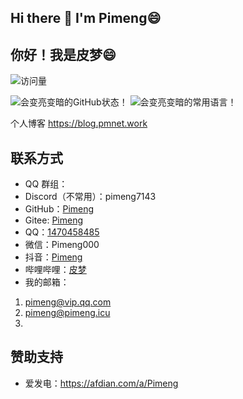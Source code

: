 ## Hi there 👋 I'm Pimeng😄
## 你好！我是皮梦😄

<!--
**Pimeng/Pimeng** is a ✨ _special_ ✨ repository because its `README.md` (this file) appears on your GitHub profile.

Here are some ideas to get you started:

- 🔭 I’m currently working on ...
- 🌱 I’m currently learning ...
- 👯 I’m looking to collaborate on ...
- 🤔 I’m looking for help with ...
- 💬 Ask me about ...
- 📫 How to reach me: ...
- 😄 Pronouns: ...
- ⚡ Fun fact: ...
-->
![访问量](https://profile-counter.glitch.me/Pimeng/count.svg)

<div>
  <picture>
    <source media="(prefers-color-scheme: dark)" srcset="https://github-readme-stats.vercel.app/api?username=Pimeng&show_icons=true&locale=cn&theme=github_dark">
    <source media="(prefers-color-scheme: light)" srcset="https://github-readme-stats.vercel.app/api?username=Pimeng&show_icons=true&locale=cn">
    <img alt="会变亮变暗的GitHub状态！" src="https://github-readme-stats.vercel.app/api?username=Pimeng&show_icons=true&locale=cn">
  </picture>
  <picture>
    <source media="(prefers-color-scheme: dark)" srcset="https://github-readme-stats.vercel.app/api/top-langs?username=Pimeng&locale=cn&theme=github_dark">
    <source media="(prefers-color-scheme: light)" srcset="https://github-readme-stats.vercel.app/api/top-langs?username=Pimeng&locale=cn">
    <img alt="会变亮变暗的常用语言！" src="https://github-readme-stats.vercel.app/api/top-langs?username=Pimeng&locale=cn">
  </picture>
</div>

个人博客
<https://blog.pmnet.work>

## 联系方式
- QQ 群组：
- Discord（不常用）：pimeng7143
- GitHub：[Pimeng](https://github.com/Pimeng)
- Gitee: [Pimeng](https://gitee.com/Pimeng)
- QQ：[1470458485]([https://qm.qq.com/cgi-bin/qm/qr?k=x8LtlP8vwZs7qLwmsbCsyLoAHy7Et1Pj](https://qm.qq.com/cgi-bin/qm/qr?k=hsFXJNxXDUkOKvBdb_cQWN0FoPJI2mvZ&s=1))
- 微信：Pimeng000
- 抖音：[Pimeng](https://www.douyin.com/user/MS4wLjABAAAA9kP9Z27bew4pCG-EMcXvt53Pn3h8tHJ0RzcJypRLpbpvptCwiQAy8OOM99_sqICl)
- 哔哩哔哩：[皮梦](https://space.bilibili.com/36191664)
- 我的邮箱：
1. pimeng@vip.qq.com
2. pimeng@pimeng.icu
3. 
## 赞助支持
- 爱发电：<https://afdian.com/a/Pimeng>
